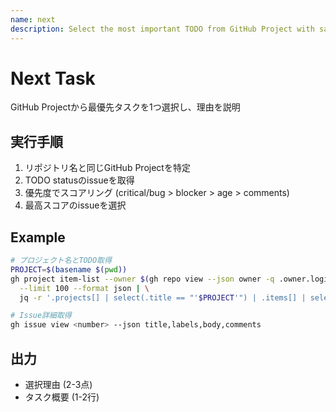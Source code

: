 ```yaml
---
name: next
description: Select the most important TODO from GitHub Project with same name as repo/working dir
---
```


# Next Task

GitHub Projectから最優先タスクを1つ選択し、理由を説明

## 実行手順
1. リポジトリ名と同じGitHub Projectを特定
2. TODO statusのissueを取得
3. 優先度でスコアリング (critical/bug > blocker > age > comments)
4. 最高スコアのissueを選択

## Example
```bash
# プロジェクト名とTODO取得
PROJECT=$(basename $(pwd))
gh project item-list --owner $(gh repo view --json owner -q .owner.login) \
  --limit 100 --format json | \
  jq -r '.projects[] | select(.title == "'$PROJECT'") | .items[] | select(.status == "Todo")'

# Issue詳細取得
gh issue view <number> --json title,labels,body,comments
```

## 出力
- 選択理由 (2-3点)
- タスク概要 (1-2行)
